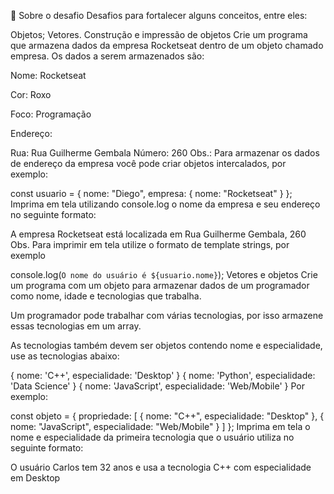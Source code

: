 🚀 Sobre o desafio
Desafios para fortalecer alguns conceitos, entre eles:

Objetos;
Vetores.
Construção e impressão de objetos
Crie um programa que armazena dados da empresa Rocketseat dentro de um objeto chamado empresa. Os dados a serem armazenados são:

Nome: Rocketseat

Cor: Roxo

Foco: Programação

Endereço:

Rua: Rua Guilherme Gembala
Número: 260
Obs.: Para armazenar os dados de endereço da empresa você pode criar objetos intercalados, por exemplo:

const usuario = {
  nome: "Diego",
  empresa: {
    nome: "Rocketseat"
  }
};
Imprima em tela utilizando console.log o nome da empresa e seu endereço no seguinte formato:

A empresa Rocketseat está localizada em Rua Guilherme Gembala, 260
Obs. Para imprimir em tela utilize o formato de template strings, por exemplo

console.log(`O nome do usuário é ${usuario.nome}`);
Vetores e objetos
Crie um programa com um objeto para armazenar dados de um programador como nome, idade e tecnologias que trabalha.

Um programador pode trabalhar com várias tecnologias, por isso armazene essas tecnologias em um array.

As tecnologias também devem ser objetos contendo nome e especialidade, use as tecnologias abaixo:

{ nome: 'C++', especialidade: 'Desktop' }
{ nome: 'Python', especialidade: 'Data Science' }
{ nome: 'JavaScript', especialidade: 'Web/Mobile' }
Por exemplo:

const objeto = {
  propriedade: [
    { nome: "C++", especialidade: "Desktop" },
    { nome: "JavaScript", especialidade: "Web/Mobile" }
  ]
};
Imprima em tela o nome e especialidade da primeira tecnologia que o usuário utiliza no seguinte formato:

O usuário Carlos tem 32 anos e usa a tecnologia C++ com especialidade em Desktop